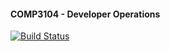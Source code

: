 #### COMP3104 - Developer Operations

[![Build Status](https://app.travis-ci.com/dennisvar/COMP3104.svg?branch=main)](https://app.travis-ci.com/dennisvar/COMP3104)